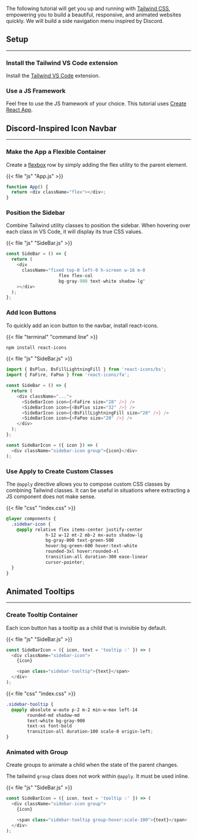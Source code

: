 The following tutorial will get you up and running with [Tailwind CSS](https://tailwindcss.com/), empowering you to build a beautiful, responsive, and animated websites quickly. We will build a side navigation menu inspired by Discord.

## Setup

---

### Install the Tailwind VS Code extension

Install the [Tailwind VS Code](https://marketplace.visualstudio.com/items?itemName=bradlc.vscode-tailwindcss) extension.

### Use a JS Framework

Feel free to use the JS framework of your choice. This tutorial uses [Create React App](https://tailwindcss.com/docs/guides/create-react-app).

## Discord-Inspired Icon Navbar

---

### Make the App a Flexible Container

Create a [flexbox](https://youtu.be/K74l26pE4YA) row by simply adding the flex utility to the parent element.

{{< file "js" "App.js" >}}

```javascript
function App() {
  return <div className="flex"></div>;
}
```

### Position the Sidebar

Combine Tailwind utility classes to position the sidebar. When hovering over each class in VS Code, it will display its true CSS values.

{{< file "js" "SideBar.js" >}}

```javascript
const SideBar = () => {
  return (
    <div
      className="fixed top-0 left-0 h-screen w-16 m-0
                    flex flex-col 
                    bg-gray-900 text-white shadow-lg"
    ></div>
  );
};
```

### Add Icon Buttons

To quickly add an icon button to the navbar, install react-icons.

{{< file "terminal" "command line" >}}

```bash
npm install react-icons
```

{{< file "js" "SideBar.js" >}}

```javascript
import { BsPlus, BsFillLightningFill } from 'react-icons/bs';
import { FaFire, FaPoo } from 'react-icons/fa';

const SideBar = () => {
  return (
    <div className="...">
      <SideBarIcon icon={<FaFire size="28" />} />
      <SideBarIcon icon={<BsPlus size="32" />} />
      <SideBarIcon icon={<BsFillLightningFill size="20" />} />
      <SideBarIcon icon={<FaPoo size="20" />} />
    </div>
  );
};

const SideBarIcon = ({ icon }) => (
  <div className="sidebar-icon group">{icon}</div>
);
```

### Use Apply to Create Custom Classes

The `@apply` directive allows you to compose custom CSS classes by combining Tailwind classes. It can be useful in situations where extracting a JS component does not make sense.

{{< file "css" "index.css" >}}

```css
@layer components {
  .sidebar-icon {
    @apply relative flex items-center justify-center 
               h-12 w-12 mt-2 mb-2 mx-auto shadow-lg
               bg-gray-800 text-green-500
               hover:bg-green-600 hover:text-white
               rounded-3xl hover:rounded-xl
               transition-all duration-300 ease-linear
               cursor-pointer;
  }
}
```

## Animated Tooltips

---

### Create Tooltip Container

Each icon button has a tooltip as a child that is invisible by default.

{{< file "js" "SideBar.js" >}}

```javascript
const SideBarIcon = ({ icon, text = 'tooltip 💡' }) => (
  <div className="sidebar-icon">
    {icon}

    <span class="sidebar-tooltip">{text}</span>
  </div>
);
```

{{< file "css" "index.css" >}}

```css
.sidebar-tooltip {
  @apply absolute w-auto p-2 m-2 min-w-max left-14
        rounded-md shadow-md
        text-white bg-gray-900 
        text-xs font-bold
        transition-all duration-100 scale-0 origin-left;
}
```

### Animated with Group

Create groups to animate a child when the state of the parent changes.

The tailwind `group` class does not work within `@apply`. It must be used inline.

{{< file "js" "SideBar.js" >}}

```javascript
const SideBarIcon = ({ icon, text = 'tooltip 💡' }) => (
  <div className="sidebar-icon group">
    {icon}

    <span class="sidebar-tooltip group-hover:scale-100">{text}</span>
  </div>
);
```
